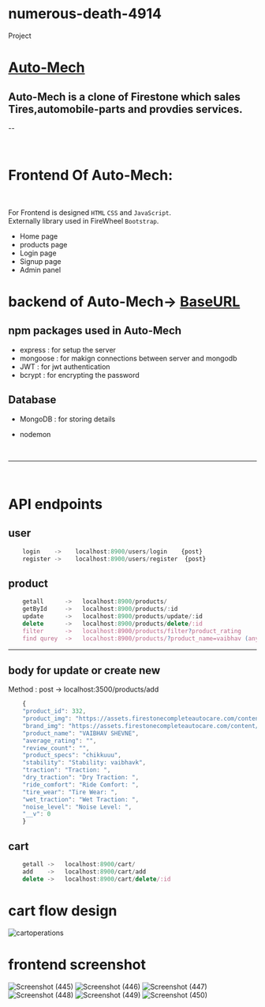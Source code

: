 # numerous-death-4914
Project

#   [Auto-Mech](https://phenomenal-dolphin-df756c.netlify.app/)

 ## Auto-Mech is a clone of Firestone which sales Tires,automobile-parts and provdies services.

--

<br>

# Frontend Of Auto-Mech: 

<br>

For Frontend is designed `HTML` `CSS` and `JavaScript`. <br>
Externally library used in FireWheel `Bootstrap`.

* Home page
* products page
* Login page
* Signup page
* Admin panel
       



# backend of Auto-Mech-> [BaseURL](https://elegant-gold-starfish.cyclic.app/)

## npm packages used in Auto-Mech

   * express     : for setup the server 
   * mongoose    : for makign connections between server and mongodb
   * JWT         : for jwt authentication
   * bcrypt      : for encrypting the password

## Database

   * MongoDB     : for storing details 

* nodemon 
 
<br>
 <hr>
<br>

  

# API endpoints

## user
```javascript
    login    ->    localhost:8900/users/login    {post}
    register ->    localhost:8900/users/register  {post}
```

## product
```javascript
    getall      ->   localhost:8900/products/
    getById     ->   localhost:8900/products/:id
    update      ->   localhost:8900/products/update/:id
    delete      ->   localhost:8900/products/delete/:id
    filter      ->   localhost:8900/products/filter?product_rating
    find qurey  ->   localhost:8900/products/?product_name=vaibhav (anything from schema)
```

---

## body for update or create new 

Method :  post -> localhost:3500/products/add

```javascript
    {
    "product_id": 332,
    "product_img": "https://assets.firestonecompleteautocare.com/content/dam/bsro-sites/global/images/tires/full-60/h175/TuranzaEL40002RFT.png",
    "brand_img": "https://assets.firestonecompleteautocare.com/content/dam/bsro-sites/global/images/tires/brands/Bridgestone_logo.png",
    "product_name": "VAIBHAV SHEVNE",
    "average_rating": "",
    "review_count": "",
    "product_specs": "chikkuuu",
    "stability": "Stability: vaibhavk",
    "traction": "Traction: ",
    "dry_traction": "Dry Traction: ",
    "ride_comfort": "Ride Comfort: ",
    "tire_wear": "Tire Wear: ",
    "wet_traction": "Wet Traction: ",
    "noise_level": "Noise Level: ",
    "__v": 0
    }
```

## cart

```javascript
    getall ->   localhost:8900/cart/
    add    ->   localhost:8900/cart/add
    delete ->   localhost:8900/cart/delete/:id
```
# cart flow design
![cartoperations](https://user-images.githubusercontent.com/87657007/213551092-2d5992b1-29f2-4731-9174-efad13874eb5.png)

 
# frontend screenshot 

![Screenshot (445)](https://user-images.githubusercontent.com/87657007/214338799-dd8045ec-3cd5-4aec-82f7-f362396d0440.png)
![Screenshot (446)](https://user-images.githubusercontent.com/87657007/214338884-5aab6b8c-41a3-46a0-836a-adf90f0382ae.png)
![Screenshot (447)](https://user-images.githubusercontent.com/87657007/214338905-2ae31903-3420-4027-b1e8-253b7fb6fdd0.png)
![Screenshot (448)](https://user-images.githubusercontent.com/87657007/214338931-6b798c48-3aa0-4aa0-abdd-abfd248cf66c.png)
![Screenshot (449)](https://user-images.githubusercontent.com/87657007/214338964-83115554-4984-44b1-906e-7b5a4c636ab0.png)
![Screenshot (450)](https://user-images.githubusercontent.com/87657007/214338990-0a4b3466-98ff-4309-b0ac-aa7fa3467f67.png)



